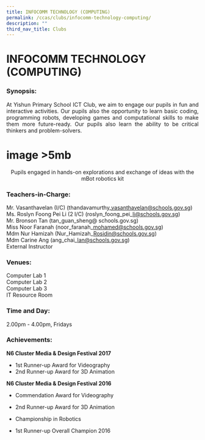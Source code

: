 ```yaml
---
title: INFOCOMM TECHNOLOGY (COMPUTING)
permalink: /ccas/clubs/infocomm-technology-computing/
description: ""
third_nav_title: Clubs
---
```

# INFOCOMM TECHNOLOGY (COMPUTING)

### Synopsis:

<p style="text-align: justify;">At Yishun Primary School ICT Club, we aim to engage our pupils in fun and interactive activities. Our pupils also the opportunity to learn basic coding, programming robots, developing games and computational skills to make them more future-ready. Our pupils also learn the ability to be critical thinkers and problem-solvers.</p>

# image >5mb

<center>Pupils engaged in hands-on explorations and exchange of ideas with the mBot robotics kit</center>


### Teachers-in-Charge:

Mr. Vasanthavelan (I/C) (thandavamurthy\_vasanthavelan@schools.gov.sg)    
Ms. Roslyn Foong Pei Li (2 I/C) (roslyn\_foong\_pei\_li@schools.gov.sg)      
Mr. Bronson Tan (tan\_guan\_sheng@ schools.gov.sg)   
Miss Noor Faranah (noor\_faranah\_mohamed@schools.gov.sg)   
Mdm Nur Hamizah (Nur\_Hamizah\_Rosidin@schools.gov.sg)   
Mdm Carine Ang (ang\_chai\_lan@schools.gov.sg)   
External Instructor

  

### Venues:

Computer Lab 1    
Computer Lab 2    
Computer Lab 3  
IT Resource Room

### Time and Day:

2.00pm - 4.00pm, Fridays  


### Achievements:

**N6 Cluster Media & Design Festival 2017**

*   1st Runner-up Award for Videography
*   2nd Runner-up Award for 3D Animation

  

**N6 Cluster Media & Design Festival 2016**

*   Commendation Award for Videography  
    
*   2nd Runner-up Award for 3D Animation  
    
*   Championship in Robotics  
    
*   1st Runner-up Overall Champion 2016
